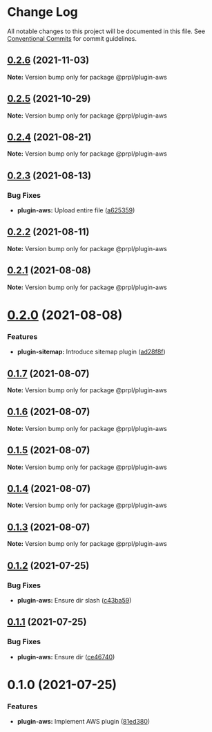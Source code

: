 # Change Log

All notable changes to this project will be documented in this file.
See [Conventional Commits](https://conventionalcommits.org) for commit guidelines.

## [0.2.6](https://github.com/tyhopp/prpl/compare/@prpl/plugin-aws@0.2.5...@prpl/plugin-aws@0.2.6) (2021-11-03)

**Note:** Version bump only for package @prpl/plugin-aws





## [0.2.5](https://github.com/tyhopp/prpl/compare/@prpl/plugin-aws@0.2.4...@prpl/plugin-aws@0.2.5) (2021-10-29)

**Note:** Version bump only for package @prpl/plugin-aws





## [0.2.4](https://github.com/tyhopp/prpl/compare/@prpl/plugin-aws@0.2.3...@prpl/plugin-aws@0.2.4) (2021-08-21)

**Note:** Version bump only for package @prpl/plugin-aws





## [0.2.3](https://github.com/tyhopp/prpl/compare/@prpl/plugin-aws@0.2.2...@prpl/plugin-aws@0.2.3) (2021-08-13)


### Bug Fixes

* **plugin-aws:** Upload entire file ([a625359](https://github.com/tyhopp/prpl/commit/a62535922d8f675a1bd724301295080343addd64))





## [0.2.2](https://github.com/tyhopp/prpl/compare/@prpl/plugin-aws@0.2.1...@prpl/plugin-aws@0.2.2) (2021-08-11)

**Note:** Version bump only for package @prpl/plugin-aws





## [0.2.1](https://github.com/tyhopp/prpl/compare/@prpl/plugin-aws@0.2.0...@prpl/plugin-aws@0.2.1) (2021-08-08)

**Note:** Version bump only for package @prpl/plugin-aws





# [0.2.0](https://github.com/tyhopp/prpl/compare/@prpl/plugin-aws@0.1.7...@prpl/plugin-aws@0.2.0) (2021-08-08)


### Features

* **plugin-sitemap:** Introduce sitemap plugin ([ad28f8f](https://github.com/tyhopp/prpl/commit/ad28f8fa2ad7882fd328a41fcc2757b70599a565))





## [0.1.7](https://github.com/tyhopp/prpl/compare/@prpl/plugin-aws@0.1.6...@prpl/plugin-aws@0.1.7) (2021-08-07)

**Note:** Version bump only for package @prpl/plugin-aws





## [0.1.6](https://github.com/tyhopp/prpl/compare/@prpl/plugin-aws@0.1.5...@prpl/plugin-aws@0.1.6) (2021-08-07)

**Note:** Version bump only for package @prpl/plugin-aws





## [0.1.5](https://github.com/tyhopp/prpl/compare/@prpl/plugin-aws@0.1.4...@prpl/plugin-aws@0.1.5) (2021-08-07)

**Note:** Version bump only for package @prpl/plugin-aws





## [0.1.4](https://github.com/tyhopp/prpl/compare/@prpl/plugin-aws@0.1.3...@prpl/plugin-aws@0.1.4) (2021-08-07)

**Note:** Version bump only for package @prpl/plugin-aws





## [0.1.3](https://github.com/tyhopp/prpl/compare/@prpl/plugin-aws@0.1.2...@prpl/plugin-aws@0.1.3) (2021-08-07)

**Note:** Version bump only for package @prpl/plugin-aws





## [0.1.2](https://github.com/tyhopp/prpl/compare/@prpl/plugin-aws@0.1.1...@prpl/plugin-aws@0.1.2) (2021-07-25)


### Bug Fixes

* **plugin-aws:** Ensure dir slash ([c43ba59](https://github.com/tyhopp/prpl/commit/c43ba59151266927f9d9aa3301d0698b8a3494c2))





## [0.1.1](https://github.com/tyhopp/prpl/compare/@prpl/plugin-aws@0.1.0...@prpl/plugin-aws@0.1.1) (2021-07-25)


### Bug Fixes

* **plugin-aws:** Ensure dir ([ce46740](https://github.com/tyhopp/prpl/commit/ce46740e7b7872943bf454c453cc0c19fa5e18fa))





# 0.1.0 (2021-07-25)


### Features

* **plugin-aws:** Implement AWS plugin ([81ed380](https://github.com/tyhopp/prpl/commit/81ed380334a2d1ba8bd60278003aac269e8cc44c))
